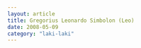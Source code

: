 ```yaml
---
layout: article
title: Gregorius Leonardo Simbolon (Leo)
date: 2008-05-09
category: "laki-laki"
---
```

